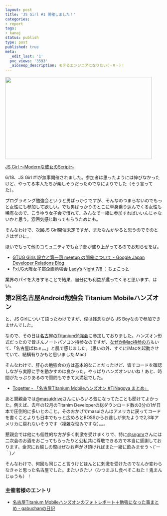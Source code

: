 ```yaml
---
layout: post
title: 'JS Girl #1 開催しました！'
categories:
- report
tags:
- kanaj
status: publish
type: post
published: true
meta:
  _edit_last: '1'
  pvc_views: '3593'
  _aioseop_description: モテるエンジニアになりたい(・∀・)！
---
```

<a href="http://kanazawajs.tumblr.com/jsgirl/"><img class="fig" title="JS Girl #1" src="/static/blog/2011/06/jsgirl.jpg" alt="" width="470" height="263" /></a>

<a href="http://kanazawajs.tumblr.com/jsgirl/">JS Girl 〜Modernな彼女のScript〜 </a>

6/18、JS Girl #1が無事開催されました。参加者は思ったようには伸びなかったけど、やってる本人たちが楽しそうだったのでなによりでした（そう言ってた）。

<!--more-->

プログラミング勉強会というと男ばっかりですが、そんなのつまらないのでもっと女性にも参加して欲しい。でも男ばっかりのとこに単身乗り込んでくる女性も稀有なので、こうゆう女子会で慣れて、みんなで一緒に参加すればいいんじゃないかと思う。雰囲気感じ取ってもらうためにも。

そんなわけで、次回JS Girl開催未定ですが、またなんかやると思うのでそのときはぜひに。

ほいでもって他のコミュニティでも女子部が盛り上がってるのでお知らせをば。
<ul>
	<li><a href="http://googledevjp.blogspot.com/2011/06/gtug-girls-meetup.html  ">GTUG Girls 設立と第一回 meetup の開催について - Google Japan Developer Relations Blog </a></li>
	<li><a href=" http://ofuku.blog.so-net.ne.jp/2011-06-18">FxUG大阪女子部企画勉強会 Lady’s Night 7/8 ：ちょこっと</a></li>
</ul>
業界のパイを大きすることで結果、自分にも利益が還ってくると思います、はい。

<span style="font-size: 20px; font-weight: bold;">第2回名古屋Android勉強会 Titanium Mobileハンズオン</span>

と、JS Girlについて語ったわけですが、僕は残念ながら JS Boyなので参加できませんでした。

なので、その日は<a href="http://atnd.org/events/16116">名古屋のTitanium勉強会</a>に参加しておりました。ハンズオン形式だったので皆さんノートパソコン持参なのですが、<a href="https://twitter.com/#!/masuidrive/status/81936257290211328">なぜかiMac持参の方</a>もいて、「名古屋ぱねぇ。。」と肌で感じました。（思いの外、すぐにiMacを起動させていて、結構有りかもと思いましたiMac）

そんなわけで、肝心の勉強会の方は基本的なことだったけど、皆でコードを確認しながら実際に手を動かすのは良かった。やっぱりハンズオンいいね！あと、時間がたっぷりあるので質問もできて大満足でした。
<ul>
	<li><a href="http://togetter.com/li/151217">Togetter - 「名古屋Titanium Mobileハンズオン #TiNagoya まとめ」 </a></li>
</ul>
あと懇親会では<a href="https://twitter.com/#!/masuidrive/">@masuidrive</a>さんにいろいろ気になってたことも聞けてよかった。例えば、去年の12月のTitanim Developerの総ダウンロード数の3分の1が日本で圧倒的に多いとのこと。そのおかげでmasuiさんはアメリカに戻ってコードを書くことよりも日本でもっと広めろとBOSSからお達しが来たようで2,3年アメリカに戻れないそうです（複雑な悩みですな）。。。

懇親会では他にも個性的な方が多く刺激を受けまくりで、特に<a href="https://twitter.com/#!/sngmr">@sngmr</a>さんには二次会のお酒をおごってもらったりと公私共に尊敬できる方で本当に感謝しております。金沢にお越しの際はぜひお声がけ頂ければまた一緒に飲みませうヽ(´ー｀)ノ

そんなわけで、何回も同じこと言うけどほんとに刺激を受けたのでなんか変わらなきゃと思った名古屋でした。またいきたい（ひつまぶし食べそこねた！鬼まんじゅうも）！

<h3>主催者様のエントリ</h3>
<ul>
	<li><a href="http://d.hatena.ne.jp/gabuchan/20110621">名古屋Titanium Mobileハンズオンのフォトレポート＋勉強になった事まとめ - gabuchanの日記 </a></li>
</ul>
